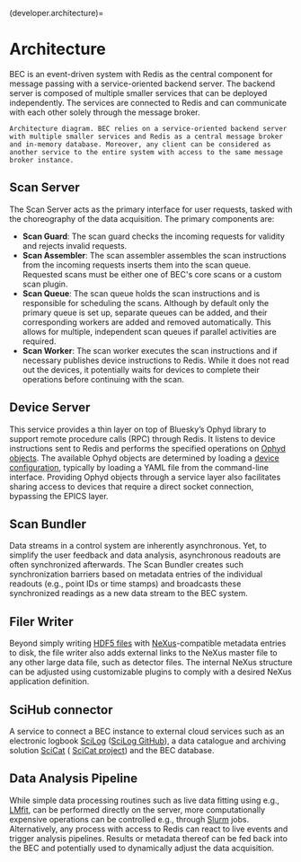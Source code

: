(developer.architecture)= 
# Architecture
BEC is an event-driven system with Redis as the central component for message passing with a service-oriented backend server. The backend server is composed of multiple smaller services that can be deployed independently. The services are connected to Redis and can communicate with each other solely through the message broker.

```{figure} ../../assets/bec_architecture.png
Architecture diagram. BEC relies on a service-oriented backend server with multiple smaller services and Redis as a central message broker and in-memory database. Moreover, any client can be considered as another service to the entire system with access to the same message broker instance. 
```

## Scan Server
The Scan Server acts as the primary interface for user requests, tasked with the choreography of the data acquisition. The primary components are:
* **Scan Guard**: 
The scan guard checks the incoming requests for validity and rejects invalid requests.
* **Scan Assembler**:
The scan assembler assembles the scan instructions from the incoming requests inserts them into the scan queue. Requested scans must be either one of BEC's core scans or a custom scan plugin. 
* **Scan Queue**:
The scan queue holds the scan instructions and is responsible for scheduling the scans. Although by default only the primary queue is set up, separate queues can be added, and their corresponding workers are added and removed automatically. This allows for multiple, independent scan queues if parallel activities are required.
* **Scan Worker**:
The scan worker executes the scan instructions and if necessary publishes device instructions to Redis. While it does not read out the devices, it potentially waits for devices to complete their operations before continuing with the scan.

## Device Server
This service provides a thin layer on top of Bluesky’s Ophyd library to support remote procedure calls (RPC) through Redis. 
It listens to device instructions sent to Redis and performs the specified operations on [Ophyd objects](#developer.ophyd). 
The available Ophyd objects are determined by loading a [device configuration](#developer.ophyd_device_config), typically by loading a YAML file from the command-line interface.
Providing Ophyd objects through a service layer also facilitates sharing access to devices that require a direct socket connection, bypassing the EPICS layer. 

## Scan Bundler
Data streams in a control system are inherently asynchronous. 
Yet, to simplify the user feedback and data analysis, asynchronous readouts are often synchronized afterwards. 
The Scan Bundler creates such synchronization barriers based on metadata entries of the individual readouts (e.g., point IDs or time stamps) and broadcasts these synchronized readings as a new data stream to the BEC system. 

## Filer Writer
Beyond simply writing [HDF5 files](https://portal.hdfgroup.org/hdf5/develop/) with [NeXus](http://www.nexusformat.org)-compatible metadata entries to disk, the file writer also adds external links to the NeXus master file to any other large data file, such as detector files. 
The internal NeXus structure can be adjusted using customizable plugins to comply with a desired NeXus application definition. 

## SciHub connector
A service to connect a BEC instance to external cloud services such as an electronic logbook [SciLog](https://scilog.psi.ch) ([SciLog GitHub](https://github.com/paulscherrerinstitute/scilog)), a data catalogue and archiving solution [SciCat](https://discovery.psi.ch) ( [SciCat project](https://scicatproject.github.io)) and the BEC database. 

## Data Analysis Pipeline
While simple data processing routines such as live data fitting using e.g., [LMfit](https://lmfit.github.io/lmfit-py/), can be performed directly on the server, more computationally expensive operations can be controlled e.g., through [Slurm](https://slurm.schedmd.com) jobs. 
Alternatively, any process with access to Redis can react to live events and trigger analysis pipelines.
Results or metadata thereof can be fed back into the BEC and potentially used to dynamically adjust the data acquisition. 